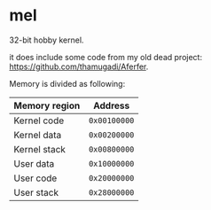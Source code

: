 # mel
32-bit hobby kernel.

it does include some code from my old dead project: https://github.com/thamugadi/Aferfer. 

Memory is divided as following:


|Memory region  | Address
|---------------|------------
|Kernel code    | ``0x00100000``
|Kernel data    | ``0x00200000``
|Kernel stack   | ``0x00800000``
|User data      | ``0x10000000``
|User code      | ``0x20000000``
|User stack     | ``0x28000000``

